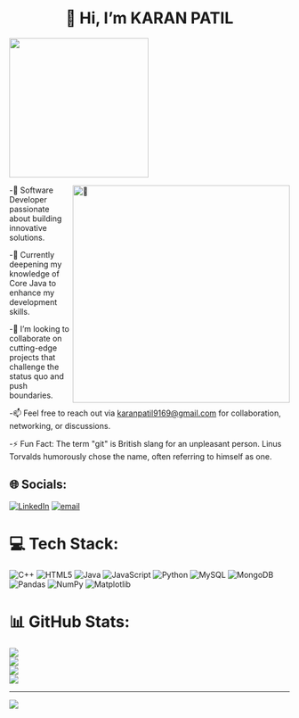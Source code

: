 <h1 align="center">👋 Hi, I’m KARAN PATIL</h1>


<img align="center" src="https://camo.githubusercontent.com/88adc7c88c9d3dba7479020846ed35d13410e3707c7f149e1c6140cc6beaef9a/68747470733a2f2f70687973696373677572756b756c2e66696c65732e776f726470726573732e636f6d2f323031392f30322f6368617261637465722d312e676966" width="250">

[<img align="right" width="390" alt="🦑" src="https://gist.githubusercontent.com/lowlighter/3c6eaedf50273adfb7a510822672f570/raw/medias.svg?p">](#)





-🔧 Software Developer passionate about building innovative solutions.

-🌱 Currently deepening my knowledge of Core Java to enhance my development skills.

-🚀 I’m looking to collaborate on cutting-edge projects that challenge the status quo and push boundaries.

-📫 Feel free to reach out via karanpatil9169@gmail.com for collaboration, networking, or discussions.

-⚡ Fun Fact: The term "git" is British slang for an unpleasant person. Linus Torvalds humorously chose the name, often referring to himself as one.





## 🌐 Socials:
[![LinkedIn](https://img.shields.io/badge/LinkedIn-%230077B5.svg?logo=linkedin&logoColor=white)](https://www.linkedin.com/in/karan-patil-73195424a/) [![email](https://img.shields.io/badge/Email-D14836?logo=gmail&logoColor=white)](mailto:karanpatil9169@gmail.com) 

# 💻 Tech Stack:
![C++](https://img.shields.io/badge/c++-%2300599C.svg?style=for-the-badge&logo=c%2B%2B&logoColor=white) ![HTML5](https://img.shields.io/badge/html5-%23E34F26.svg?style=for-the-badge&logo=html5&logoColor=white) ![Java](https://img.shields.io/badge/java-%23ED8B00.svg?style=for-the-badge&logo=openjdk&logoColor=white) ![JavaScript](https://img.shields.io/badge/javascript-%23323330.svg?style=for-the-badge&logo=javascript&logoColor=%23F7DF1E) ![Python](https://img.shields.io/badge/python-3670A0?style=for-the-badge&logo=python&logoColor=ffdd54)   ![MySQL](https://img.shields.io/badge/mysql-4479A1.svg?style=for-the-badge&logo=mysql&logoColor=white) ![MongoDB](https://img.shields.io/badge/MongoDB-%234ea94b.svg?style=for-the-badge&logo=mongodb&logoColor=white) ![Pandas](https://img.shields.io/badge/pandas-%23150458.svg?style=for-the-badge&logo=pandas&logoColor=white) ![NumPy](https://img.shields.io/badge/numpy-%23013243.svg?style=for-the-badge&logo=numpy&logoColor=white) ![Matplotlib](https://img.shields.io/badge/Matplotlib-%23ffffff.svg?style=for-the-badge&logo=Matplotlib&logoColor=black) 
# 📊 GitHub Stats:
![](http://github-profile-summary-cards.vercel.app/api/cards/profile-details?username=Karan-patil2&theme=github_dark)<br/>
![](https://github-readme-stats.vercel.app/api?username=Karan-patil2&theme=dark&hide_border=false&include_all_commits=true&count_private=false)<br/>
![](https://github-readme-streak-stats.herokuapp.com/?user=Karan-patil2&theme=dark&hide_border=false)<br/>
![](https://github-readme-stats.vercel.app/api/top-langs/?username=Karan-patil2&theme=dark&hide_border=false&include_all_commits=true&count_private=false&layout=compact)

---
[![](https://visitcount.itsvg.in/api?id=Karan-patil2&icon=2&color=0)](https://visitcount.itsvg.in)

<!-- Proudly created with GPRM ( https://gprm.itsvg.in ) -->


<!---
Karan-patil2/Karan-patil2 is a ✨ special ✨ repository because its `README.md` (this file) appears on your GitHub profile.
You can click the Preview link to take a look at your changes.
--->
